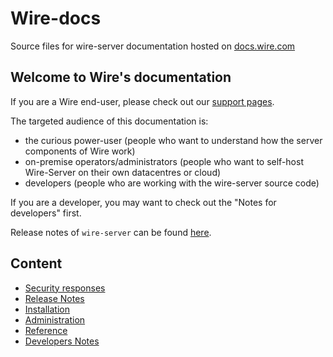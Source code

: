 # Wire-docs

Source files for wire-server documentation hosted on [docs.wire.com](https://docs.wire.com)

## Welcome to Wire's documentation

If you are a Wire end-user, please check out our [support pages](https://support.wire.com/).

The targeted audience of this documentation is:

- the curious power-user (people who want to understand how the server components of Wire work)
- on-premise operators/administrators (people who want to self-host Wire-Server on their own datacentres or cloud)
- developers (people who are working with the wire-server source code)

If you are a developer, you may want to check out the "Notes for developers" first.

Release notes of `wire-server` can be found [here](https://github.com/wireapp/wire-server/releases).

## Content

- [Security responses](security-responses/index.md)
- [Release Notes](changelog/index.md)
- [Installation](how-to/install/index.md)
- [Administration](how-to/administrate/index.md)
- [Reference](understand/index.md)
- [Developers Notes](developer/index.md)
